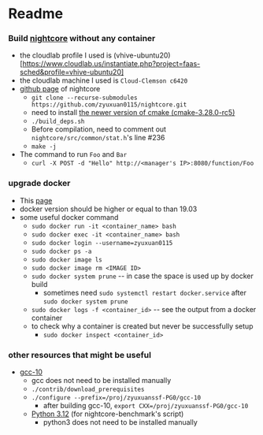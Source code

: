 # Readme
### Build [nightcore](https://github.com/zyuxuan0115/nightcore) without any container
- the cloudlab profile I used is (vhive-ubuntu20)[https://www.cloudlab.us/instantiate.php?project=faas-sched&profile=vhive-ubuntu20]
- the cloudlab machine I used is `Cloud-Clemson c6420` 
- [github page](https://github.com/ut-osa/nightcore/tree/asplos-release) of nightcore
  + `git clone --recurse-submodules https://github.com/zyuxuan0115/nightcore.git`
  + need to install [the newer version of cmake (cmake-3.28.0-rc5)](https://cmake.org/download/)
  + `./build_deps.sh`
  + Before compilation, need to comment out `nightcore/src/common/stat.h`'s line #236
  + `make -j`
- The command to run `Foo` and `Bar`
  + `curl -X POST -d "Hello" http://<manager's IP>:8080/function/Foo`

### upgrade docker
- This [page](https://docs.docker.com/engine/install/ubuntu/#install-from-a-package)
- docker version should be higher or equal to than 19.03
- some useful docker command
  + `sudo docker run -it <container_name> bash`
  + `sudo docker exec -it <container_name> bash`
  + `sudo docker login --username=zyuxuan0115`
  + `sudo docker ps -a`
  + `sudo docker image ls`
  + `sudo docker image rm <IMAGE ID>`
  + `sudo docker system prune` -- in case the space is used up by docker build
      * sometimes need `sudo systemctl restart docker.service` after `sudo docker system prune`
  + `sudo docker logs -f <container_id>` -- see the output from a docker container
  + to check why a container is created but never be successfully setup
      * `sudo docker inspect <container_id>`

### other resources that might be useful
- [gcc-10](http://www.netgull.com/gcc/releases/gcc-10.1.0/)
  + gcc does not need to be installed manually
  + `./contrib/download_prerequisites`
  + `./configure --prefix=/proj/zyuxuanssf-PG0/gcc-10`
    * after building gcc-10, `export CXX=/proj/zyuxuanssf-PG0/gcc-10`
  + [Python 3.12](https://devguide.python.org/getting-started/setup-building/#build-dependencies) (for nightcore-benchmark's script)
    * python3 does not need to be installed manually

